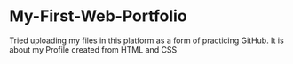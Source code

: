 # My-First-Web-Portfolio
Tried uploading my files in this platform as a form of practicing GitHub. It is about my Profile created from HTML and CSS
